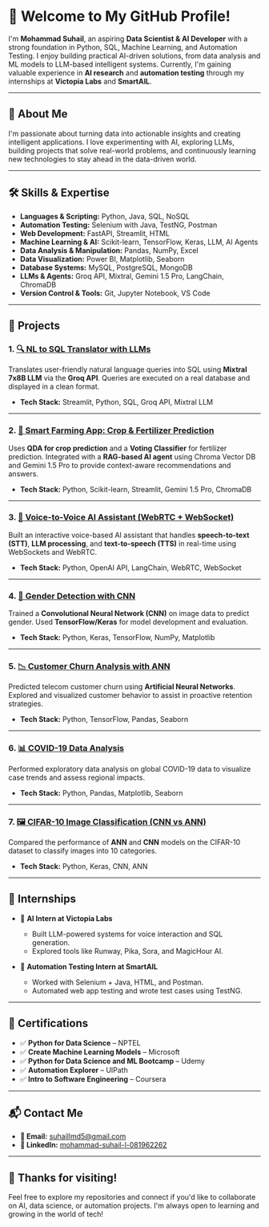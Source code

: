 # 👋 Welcome to My GitHub Profile!

I'm **Mohammad Suhail**, an aspiring **Data Scientist & AI Developer** with a strong foundation in Python, SQL, Machine Learning, and Automation Testing. I enjoy building practical AI-driven solutions, from data analysis and ML models to LLM-based intelligent systems. Currently, I'm gaining valuable experience in **AI research** and **automation testing** through my internships at **Victopia Labs** and **SmartAIL**.

---

## 🧠 About Me

I'm passionate about turning data into actionable insights and creating intelligent applications. I love experimenting with AI, exploring LLMs, building projects that solve real-world problems, and continuously learning new technologies to stay ahead in the data-driven world.

---

## 🛠️ Skills & Expertise

- **Languages & Scripting:** Python, Java, SQL, NoSQL
- **Automation Testing:** Selenium with Java, TestNG, Postman
- **Web Development:** FastAPI, Streamlit, HTML
- **Machine Learning & AI:** Scikit-learn, TensorFlow, Keras, LLM, AI Agents
- **Data Analysis & Manipulation:** Pandas, NumPy, Excel
- **Data Visualization:** Power BI, Matplotlib, Seaborn
- **Database Systems:** MySQL, PostgreSQL, MongoDB
- **LLMs & Agents:** Groq API, Mixtral, Gemini 1.5 Pro, LangChain, ChromaDB
- **Version Control & Tools:** Git, Jupyter Notebook, VS Code

---

## 🚀 Projects

### 1. [🔍 NL to SQL Translator with LLMs](https://github.com/suhail-1-2/NL-to-SQL-LLM)
Translates user-friendly natural language queries into SQL using **Mixtral 7x8B LLM** via the **Groq API**. Queries are executed on a real database and displayed in a clean format.
- **Tech Stack:** Streamlit, Python, SQL, Groq API, Mixtral LLM

---

### 2. [🌾 Smart Farming App: Crop & Fertilizer Prediction](https://github.com/suhail-1-2/Smart-Farming-AI)
Uses **QDA for crop prediction** and a **Voting Classifier** for fertilizer prediction. Integrated with a **RAG-based AI agent** using Chroma Vector DB and Gemini 1.5 Pro to provide context-aware recommendations and answers.
- **Tech Stack:** Python, Scikit-learn, Streamlit, Gemini 1.5 Pro, ChromaDB

---

### 3. [🎥 Voice-to-Voice AI Assistant (WebRTC + WebSocket)](https://github.com/suhail-1-2/voice-ai-assistant)
Built an interactive voice-based AI assistant that handles **speech-to-text (STT)**, **LLM processing**, and **text-to-speech (TTS)** in real-time using WebSockets and WebRTC.
- **Tech Stack:** Python, OpenAI API, LangChain, WebRTC, WebSocket

---

### 4. [👤 Gender Detection with CNN](https://github.com/suhail-1-2/gender-detection-)
Trained a **Convolutional Neural Network (CNN)** on image data to predict gender. Used **TensorFlow/Keras** for model development and evaluation.
- **Tech Stack:** Python, Keras, TensorFlow, NumPy, Matplotlib

---

### 5. [📉 Customer Churn Analysis with ANN](https://github.com/suhail-1-2/churn-data-analysis)
Predicted telecom customer churn using **Artificial Neural Networks**. Explored and visualized customer behavior to assist in proactive retention strategies.
- **Tech Stack:** Python, TensorFlow, Pandas, Seaborn

---

### 6. [📊 COVID-19 Data Analysis](https://github.com/suhail-1-2/python-projects-/blob/main/covid%20data%20analysis.ipynb)
Performed exploratory data analysis on global COVID-19 data to visualize case trends and assess regional impacts.
- **Tech Stack:** Python, Pandas, Matplotlib, Seaborn

---

### 7. [🖼 CIFAR-10 Image Classification (CNN vs ANN)](https://github.com/suhail-1-2/CIFAR-10-Image-Classification/tree/main)
Compared the performance of **ANN** and **CNN** models on the CIFAR-10 dataset to classify images into 10 categories.
- **Tech Stack:** Python, Keras, CNN, ANN

---

## 💼 Internships

- 🧠 **AI Intern at Victopia Labs**
  - Built LLM-powered systems for voice interaction and SQL generation.
  - Explored tools like Runway, Pika, Sora, and MagicHour AI.

- 🧪 **Automation Testing Intern at SmartAIL**
  - Worked with Selenium + Java, HTML, and Postman.
  - Automated web app testing and wrote test cases using TestNG.

---

## 📜 Certifications

- ✅ **Python for Data Science** – NPTEL  
- ✅ **Create Machine Learning Models** – Microsoft  
- ✅ **Python for Data Science and ML Bootcamp** – Udemy  
- ✅ **Automation Explorer** – UIPath  
- ✅ **Intro to Software Engineering** – Coursera  

---

## 📬 Contact Me

- **📧 Email:** suhaillmd5@gmail.com  
- **💼 LinkedIn:** [mohammad-suhail-l-081962262](https://www.linkedin.com/in/mohammad-suhail-l-081962262)

---

## 🙌 Thanks for visiting!

Feel free to explore my repositories and connect if you'd like to collaborate on AI, data science, or automation projects. I'm always open to learning and growing in the world of tech!
